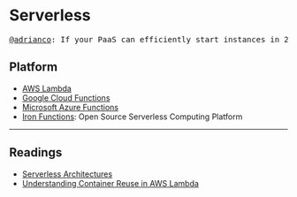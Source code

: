# Serverless

<pre align='center'>
<a href="https://twitter.com/adrianco/status/736553530689998848?ref_src=twsrc%5Etfw">@adrianco</a>: If your PaaS can efficiently start instances in 20ms that run for half a second, then call it serverless. 
</pre>

## Platform

* [AWS Lambda](https://aws.amazon.com/lambda)
* [Google Cloud Functions](https://cloud.google.com/functions/)
* [Microsoft Azure Functions](https://azure.microsoft.com/en-us/services/functions/)
* [Iron Functions](https://github.com/iron-io/functions): Open Source Serverless Computing Platform

---
## Readings

* [Serverless Architectures](https://martinfowler.com/articles/serverless.html)
* [Understanding Container Reuse in AWS Lambda](https://aws.amazon.com/cn/blogs/compute/container-reuse-in-lambda/)
